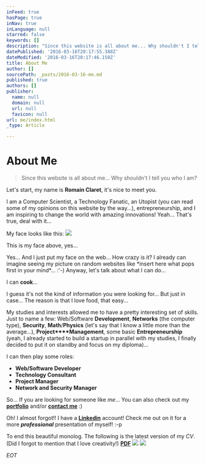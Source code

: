 ```yaml
---
inFeed: true
hasPage: true
inNav: true
inLanguage: null
starred: false
keywords: []
description: "Since this website is all about me... Why shouldn't I tell you who I am?\_\n"
datePublished: '2016-03-16T20:17:55.388Z'
dateModified: '2016-03-16T20:17:46.150Z'
title: About Me
author: []
sourcePath: _posts/2016-03-16-me.md
published: true
authors: []
publisher:
  name: null
  domain: null
  url: null
  favicon: null
url: me/index.html
_type: Article

---
```

# About Me

> Since this website is all about me... Why shouldn't I tell you who I am? 
> 

Let's start, my name is **Romain Claret**, it's nice to meet you. 

I am a Computer Scientist, a Technology Fanatic, an Utopist (you can read some of my opinions on this website by the way...), entrepreneurship, and I am inspiring to change the world with amazing innovations! Yeah... That's true, deal with it...

My face looks like this:
![](https://the-grid-user-content.s3-us-west-2.amazonaws.com/066c2dcf-cefb-4df4-a826-8ea3d4bf84fd.jpg)

This is my face above, yes...

Yes... And I just put my face on the web... How crazy is it? I already can imagine seeing my picture on random websites like \*insert here what pops first in your mind\*... :'-) Anyway, let's talk about what I can do... 

I can **cook**...

I guess it's not the kind of information you were looking for... But just in case... The reason is that I love food, that easy...

My studies and interests allowed me to have a pretty interesting set of skills. Just to name a few: Web/Software **Development**, **Networks** (the computer type), **Security**, **Math**/**Physics** (let's say that I know a little more than the average...), **Project****Management**, some basic **Entrepreneurship** (yeah, I already started to build a startup in parallel with my studies, I finally decided to put it on standby and focus on my diploma)...

I can then play some roles: 

* **Web/Software Developer**
* **Technology Consultant**
* **Project Manager**
* **Network and Security Manager**

So... If you are looking for someone like _me_... You can also check out my [**portfolio**][0] and/or **[contact me][1]** :)

Oh! I almost forgot!! I have a [**Linkedin**][2] account! Check me out on it for a more **_professional_** presentation of myself! :-p

To end this beautiful monolog. The following is the latest version of my _CV_. (Did I forgot to mention that I love creativity!) [**PDF**][3]
![](https://s3-us-west-2.amazonaws.com/the-grid-img/p/e771775b4b7f37c689eaa14c8643777420b9c565.png)
![](https://s3-us-west-2.amazonaws.com/the-grid-img/p/852c2dc0588b115072d55a33df6fe6db789cf033.png)

_EOT_

[0]: http://romainclaret.com/portfolio
[1]: mailto:contact@rocla.ch
[2]: https://www.linkedin.com/in/romainclaret
[3]: https://www.dropbox.com/s/yu9w4utewisdpzz/romain-claret-cv-2016.pdf